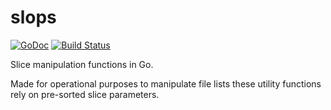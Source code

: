 # slops 
[![GoDoc](https://godoc.org/didenko.com/go/slops?status.svg)](https://godoc.org/didenko.com/go/slops)
[![Build Status](https://travis-ci.org/didenko/slops.svg?branch=master)](https://travis-ci.org/didenko/slops)

Slice manipulation functions in Go.

Made for operational purposes to manipulate file lists these utility functions rely on pre-sorted slice parameters.
